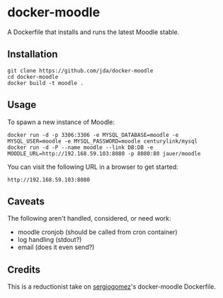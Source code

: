 docker-moodle
=============

A Dockerfile that installs and runs the latest Moodle stable.

## Installation

```
git clone https://github.com/jda/docker-moodle
cd docker-moodle
docker build -t moodle .
```

## Usage

To spawn a new instance of Moodle:

```
docker run -d -p 3306:3306 -e MYSQL_DATABASE=moodle -e MYSQL_USER=moodle -e MYSQL_PASSWORD=moodle centurylink/mysql
docker run -d -P --name moodle --link DB:DB -e MOODLE_URL=http://192.168.59.103:8080 -p 8080:80 jauer/moodle
```

You can visit the following URL in a browser to get started:

```
http://192.168.59.103:8080 
```

## Caveats
The following aren't handled, considered, or need work: 
* moodle cronjob (should be called from cron container)
* log handling (stdout?)
* email (does it even send?)

## Credits

This is a reductionist take on [sergiogomez](https://github.com/sergiogomez/)'s docker-moodle Dockerfile.

